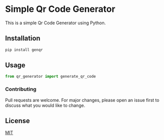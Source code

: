 # Simple Qr Code Generator

This is a simple Qr Code Generator using Python.

## Installation
```bash
pip install genqr
```

## Usage
```python
from qr_generator import generate_qr_code
```

### Contributing
Pull requests are welcome. For major changes, please open an issue first to discuss what you would like to change.


## License
[MIT](https://choosealicense.com/licenses/mit/)
